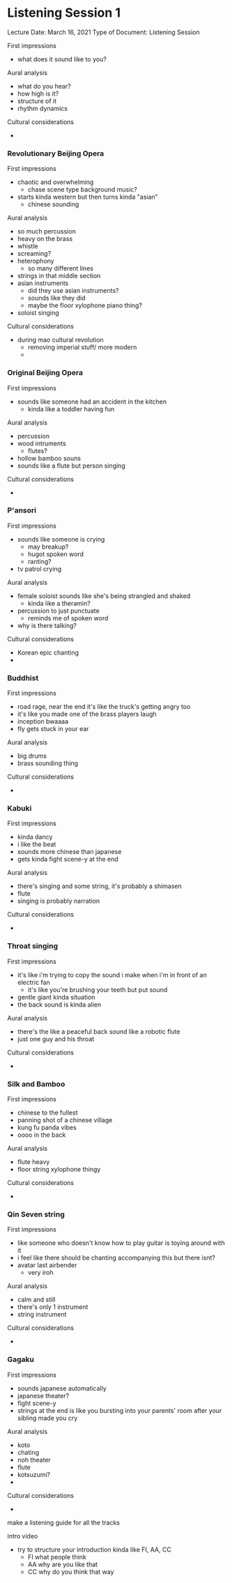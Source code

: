 # Listening Session 1

Lecture Date: March 16, 2021
Type of Document: Listening Session

First impressions 

- what does it sound like to you?

Aural analysis

- what do you hear?
- how high is it?
- structure of it
- rhythm dynamics

Cultural considerations 

- 

### Revolutionary Beijing Opera

First impressions 

- chaotic and overwhelming
    - chase scene type background music?
- starts kinda western but then turns kinda "asian"
    - chinese sounding

Aural analysis

- so much percussion
- heavy on the brass
- whistle
- screaming?
- heterophony
    - so many different lines
- strings in that middle section
- asian instruments
    - did they use asian instruments?
    - sounds like they did
    - maybe the floor xylophone piano thing?
- soloist singing

Cultural considerations 

- during mao cultural revolution
    - removing imperial stuff/ more modern
    - 

### Original Beijing Opera

First impressions 

- sounds like someone had an accident in the kitchen
    - kinda like a toddler having fun

Aural analysis

- percussion
- wood intruments
    - flutes?
- hollow bamboo souns
- sounds like a flute but person singing

Cultural considerations 

- 

### P'ansori

First impressions 

- sounds like someone is crying
    - may breakup?
    - hugot spoken word
    - ranting?
- tv patrol crying

Aural analysis

- female soloist sounds like she's being strangled and shaked
    - kinda like a theramin?
- percussion to just punctuate
    - reminds me of spoken word
- why is there talking?

Cultural considerations 

- Korean epic chanting
- 

### Buddhist

First impressions

- road rage, near the end it's like the truck's getting angry too
- it's like you made one of the brass players laugh
- inception bwaaaa
- fly gets stuck in your ear

Aural analysis

- big drums
- brass sounding thing

Cultural considerations 

- 

### Kabuki

First impressions

- kinda dancy
- i like the beat
- sounds more chinese than japanese
- gets kinda fight scene-y at the end

Aural analysis

- there's singing and some string, it's probably a shimasen
- flute
- singing is probably narration

Cultural considerations 

- 

### Throat singing

First impressions

- it's like i'm trying to copy the sound i make when i'm in front of an electric fan
    - it's like you're brushing your teeth but put sound
- gentle giant kinda situation
- the back sound is kinda alien

Aural analysis

- there's the like a peaceful back sound like a robotic flute
- just one guy and his throat

Cultural considerations 

- 

### Silk and Bamboo

First impressions

- chinese to the fullest
- panning shot of a chinese village
- kung fu panda vibes
- oooo in the back

Aural analysis

- flute heavy
- floor string xylophone thingy

Cultural considerations 

- 

### Qin Seven string

First impressions

- like someone who doesn't know how to play guitar is toying around with it
- i feel like there should be chanting accompanying this but there isnt?
- avatar last airbender
    - very iroh

Aural analysis

- calm and still
- there's only 1 instrument
- string instrument

Cultural considerations 

- 

### Gagaku

First impressions

- sounds japanese automatically
- japanese theater?
- fight scene-y
- strings at the end is like you bursting into your parents' room after your sibling made you cry

Aural analysis

- koto
- chating
- noh theater
- flute
- kotsuzumi?
- 

Cultural considerations 

- 

make a listening guide for all the tracks

intro video

- try to structure your introduction kinda like FI, AA, CC
    - FI what people think
    - AA why are you like that
    - CC why do you think that way